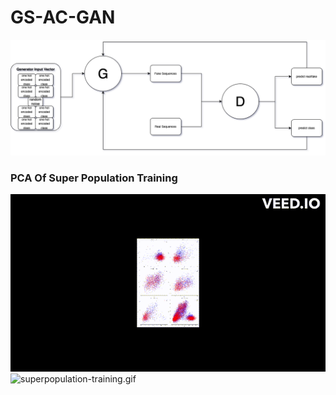 # GS-AC-GAN

![GSACGANdrawio.png](assets/GS-AC-GAN.drawio.png)

### PCA Of Super Population Training

![superpopulation training.gif](assets%2Fsuperpopulation%20training.gif)![superpopulation-training.gif](assets%2Fsuperpopulation-training.gif)